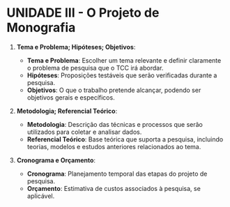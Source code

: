 # UNIDADE III - O Projeto de Monografia

1. **Tema e Problema; Hipóteses; Objetivos**:
   - **Tema e Problema**: Escolher um tema relevante e definir claramente o problema de pesquisa que o TCC irá abordar.
   - **Hipóteses**: Proposições testáveis que serão verificadas durante a pesquisa.
   - **Objetivos**: O que o trabalho pretende alcançar, podendo ser objetivos gerais e específicos.

2. **Metodologia; Referencial Teórico**:
   - **Metodologia**: Descrição das técnicas e processos que serão utilizados para coletar e analisar dados.
   - **Referencial Teórico**: Base teórica que suporta a pesquisa, incluindo teorias, modelos e estudos anteriores relacionados ao tema.

3. **Cronograma e Orçamento**:
   - **Cronograma**: Planejamento temporal das etapas do projeto de pesquisa.
   - **Orçamento**: Estimativa de custos associados à pesquisa, se aplicável.
